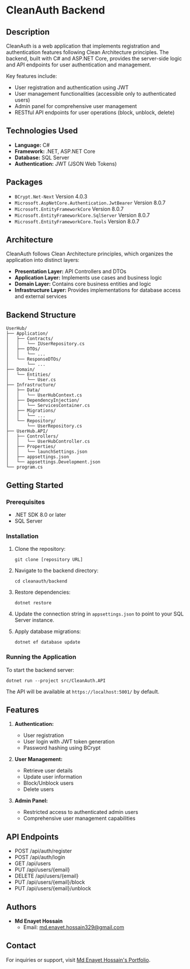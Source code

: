 # CleanAuth Backend

## Description
CleanAuth is a web application that implements registration and authentication features following Clean Architecture principles. The backend, built with C# and ASP.NET Core, provides the server-side logic and API endpoints for user authentication and management.

Key features include:
- User registration and authentication using JWT
- User management functionalities (accessible only to authenticated users)
- Admin panel for comprehensive user management
- RESTful API endpoints for user operations (block, unblock, delete)

## Technologies Used
- **Language:** C#
- **Framework:** .NET, ASP.NET Core
- **Database:** SQL Server
- **Authentication:** JWT (JSON Web Tokens)

## Packages
- `BCrypt.Net-Next` Version 4.0.3
- `Microsoft.AspNetCore.Authentication.JwtBearer` Version 8.0.7
- `Microsoft.EntityFrameworkCore` Version 8.0.7
- `Microsoft.EntityFrameworkCore.SqlServer` Version 8.0.7
- `Microsoft.EntityFrameworkCore.Tools` Version 8.0.7

## Architecture
CleanAuth follows Clean Architecture principles, which organizes the application into distinct layers:

- **Presentation Layer:** API Controllers and DTOs
- **Application Layer:** Implements use cases and business logic
- **Domain Layer:** Contains core business entities and logic
- **Infrastructure Layer:** Provides implementations for database access and external services

## Backend Structure
```
UserHub/
├── Application/
│   ├── Contracts/
│   │   └── IUserRepository.cs
│   ├── DTOs/
│   │   └── ...
│   └── ResponseDTOs/
│       └── ...
├── Domain/
│   └── Entities/
│       └── User.cs
├── Infrastructure/
│   ├── Data/
│   │   └── UserHubContext.cs
│   ├── DependencyInjection/
│   │   └── ServicesContainer.cs
│   ├── Migrations/
│   │   └── ...
│   └── Repository/
│       └── UserRepository.cs
├── UserHub.API/
│   ├── Controllers/
│   │   └── UserHubController.cs
│   ├── Properties/
│   │   └── launchSettings.json
│   ├── appsettings.json
│   └── appsettings.Development.json
└── program.cs

```

## Getting Started

### Prerequisites
- .NET SDK 8.0 or later
- SQL Server

### Installation
1. Clone the repository:
   ```
   git clone [repository URL]
   ```
2. Navigate to the backend directory:
   ```
   cd cleanauth/backend
   ```
3. Restore dependencies:
   ```
   dotnet restore
   ```
4. Update the connection string in `appsettings.json` to point to your SQL Server instance.

5. Apply database migrations:
   ```
   dotnet ef database update
   ```

### Running the Application
To start the backend server:
```
dotnet run --project src/CleanAuth.API
```

The API will be available at `https://localhost:5001/` by default.

## Features
1. **Authentication:**
   - User registration
   - User login with JWT token generation
   - Password hashing using BCrypt

2. **User Management:**
   - Retrieve user details
   - Update user information
   - Block/Unblock users
   - Delete users

3. **Admin Panel:**
   - Restricted access to authenticated admin users
   - Comprehensive user management capabilities

## API Endpoints
- POST /api/auth/register
- POST /api/auth/login
- GET /api/users
- PUT /api/users/{email}
- DELETE /api/users/{email}
- PUT /api/users/{email}/block
- PUT /api/users/{email}/unblock

## Authors
- **Md Enayet Hossain**
  - Email: md.enayet.hossain329@gmail.com

## Contact
For inquiries or support, visit [Md Enayet Hossain's Portfolio](https://portfolio-enayet-hossain.vercel.app/home).

